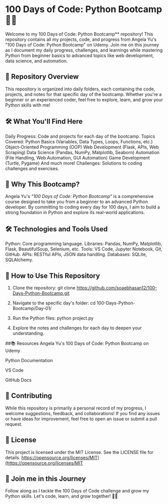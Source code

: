 # 100 Days of Code: Python Bootcamp 🚀🐍

   Welcome to my 100 Days of Code: Python Bootcamp** repository! This repository contains all my projects, code, and progress from Angela Yu's "100 Days of Code: Python Bootcamp" on Udemy. Join me on this journey as I document my daily progress, challenges, and learnings while mastering Python from beginner basics to advanced topics like web development, data science, and automation.



## 📂 Repository Overview

   This repository is organized into daily folders, each containing the code, projects, and notes for that specific day of the bootcamp. Whether you're a beginner or an experienced coder, feel free to explore, learn, and grow your Python skills with me!



## 🛠️ What You'll Find Here

   Daily Progress: Code and projects for each day of the bootcamp.
   Topics Covered:
      Python Basics (Variables, Data Types, Loops, Functions, etc.)
      Object-Oriented Programming (OOP)
      Web Development (Flask, APIs, Web Scraping)
      Data Science (Pandas, NumPy, Matplotlib, Seaborn)
      Automation (File Handling, Web Automation, GUI Automation)
      Game Development (Turtle, Pygame)
      And much more!
   Challenges: Solutions to coding challenges and exercises.




## 🚀 Why This Bootcamp?

   Angela Yu's *"100 Days of Code: Python Bootcamp"* is a comprehensive course designed to take you from a beginner to an advanced Python developer. By committing to coding every day for 100 days, I aim to build a strong foundation in Python and explore its real-world applications.


## 🛠️ Technologies and Tools Used

   Python: Core programming language.
   Libraries: Pandas, NumPy, Matplotlib, Flask, BeautifulSoup, Selenium, etc.
   Tools: VS Code, Jupyter Notebook, Git, GitHub.
   APIs: RESTful APIs, JSON data handling.
   Databases: SQLite, SQLAlchemy.



## 🚀 How to Use This Repository

1. Clone the repository:
   git clone https://github.com/soaebhasan12/100-Days-Python-Bootcamp.git

2. Navigate to the specific day's folder:
   cd 100-Days-Python-Bootcamp/Day-01/

3. Run the Python files:
   python project.py

4. Explore the notes and challenges for each day to deepen your understanding.



##📚 Resources
   Angela Yu's 100 Days of Code: Python Bootcamp on Udemy

   Python Documentation

   VS Code

   GitHub Docs




## 🤝 Contributing
   While this repository is primarily a personal record of my progress, I welcome suggestions, feedback, and collaborations! If you find any issues or have ideas for improvement, feel free to open an issue or submit a pull request.




## 📄 License
   This project is licensed under the MIT License. See the LICENSE file for details.
    https://opensource.org/licenses/MIT](https://opensource.org/licenses/MIT


## 🌟 Join me in this Journey
   Follow along as I tackle the 100 Days of Code challenge and grow my Python skills. Let's code, learn, and grow together! 🚀🐍
